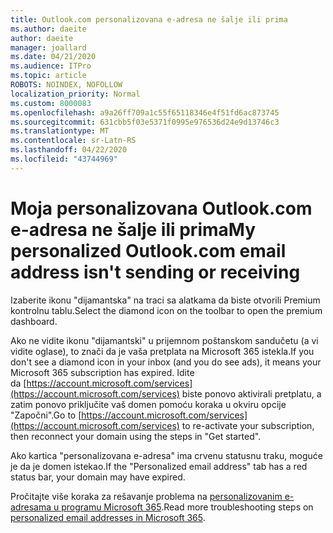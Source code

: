 ```yaml
---
title: Outlook.com personalizovana e-adresa ne šalje ili prima
ms.author: daeite
author: daeite
manager: joallard
ms.date: 04/21/2020
ms.audience: ITPro
ms.topic: article
ROBOTS: NOINDEX, NOFOLLOW
localization_priority: Normal
ms.custom: 8000083
ms.openlocfilehash: a9a26ff709a1c55f65118346e4f51fd6ac873745
ms.sourcegitcommit: 631cbb5f03e5371f0995e976536d24e9d13746c3
ms.translationtype: MT
ms.contentlocale: sr-Latn-RS
ms.lasthandoff: 04/22/2020
ms.locfileid: "43744969"
---
```

# <a name="my-personalized-outlookcom-email-address-isnt-sending-or-receiving"></a><span data-ttu-id="5e317-102">Moja personalizovana Outlook.com e-adresa ne šalje ili prima</span><span class="sxs-lookup"><span data-stu-id="5e317-102">My personalized Outlook.com email address isn't sending or receiving</span></span>

<span data-ttu-id="5e317-103">Izaberite ikonu "dijamantska" na traci sa alatkama da biste otvorili Premium kontrolnu tablu.</span><span class="sxs-lookup"><span data-stu-id="5e317-103">Select the diamond icon on the toolbar to open the premium dashboard.</span></span>

<span data-ttu-id="5e317-104">Ako ne vidite ikonu "dijamantski" u prijemnom poštanskom sandučetu (a vi vidite oglase), to znači da je vaša pretplata na Microsoft 365 istekla.</span><span class="sxs-lookup"><span data-stu-id="5e317-104">If you don't see a diamond icon in your inbox (and you do see ads), it means your Microsoft 365 subscription has expired.</span></span> <span data-ttu-id="5e317-105">Idite da [https://account.microsoft.com/services](https://account.microsoft.com/services) biste ponovo aktivirali pretplatu, a zatim ponovo priključite vaš domen pomoću koraka u okviru opcije "Započni".</span><span class="sxs-lookup"><span data-stu-id="5e317-105">Go to [https://account.microsoft.com/services](https://account.microsoft.com/services) to re-activate your subscription, then reconnect your domain using the steps in "Get started".</span></span>

<span data-ttu-id="5e317-106">Ako kartica "personalizovana e-adresa" ima crvenu statusnu traku, moguće je da je domen istekao.</span><span class="sxs-lookup"><span data-stu-id="5e317-106">If the "Personalized email address" tab has a red status bar, your domain may have expired.</span></span>

<span data-ttu-id="5e317-107">Pročitajte više koraka za rešavanje problema na [personalizovanim e-adresama u programu Microsoft 365](https://support.office.com/article/75416a58-b225-4c02-8c07-8979403b427b?wt.mc_id=Office_Outlook_com_Alchemy).</span><span class="sxs-lookup"><span data-stu-id="5e317-107">Read more troubleshooting steps on [personalized email addresses in Microsoft 365](https://support.office.com/article/75416a58-b225-4c02-8c07-8979403b427b?wt.mc_id=Office_Outlook_com_Alchemy).</span></span>